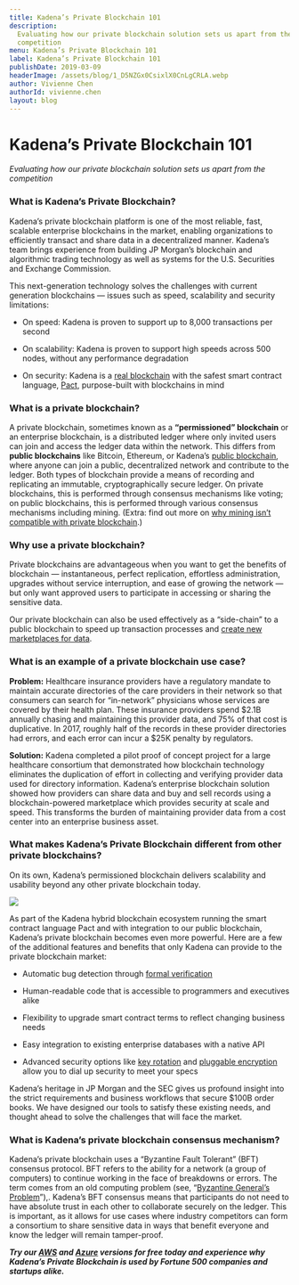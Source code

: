 ```yaml
---
title: Kadena’s Private Blockchain 101
description:
  Evaluating how our private blockchain solution sets us apart from the
  competition
menu: Kadena’s Private Blockchain 101
label: Kadena’s Private Blockchain 101
publishDate: 2019-03-09
headerImage: /assets/blog/1_D5NZGx0CsixlX0CnLgCRLA.webp
author: Vivienne Chen
authorId: vivienne.chen
layout: blog
---
```


# Kadena’s Private Blockchain 101

_Evaluating how our private blockchain solution sets us apart from the
competition_

### What is Kadena’s Private Blockchain?

Kadena’s private blockchain platform is one of the most reliable, fast, scalable
enterprise blockchains in the market, enabling organizations to efficiently
transact and share data in a decentralized manner. Kadena’s team brings
experience from building JP Morgan’s blockchain and algorithmic trading
technology as well as systems for the U.S. Securities and Exchange Commission.

This next-generation technology solves the challenges with current generation
blockchains — issues such as speed, scalability and security limitations:

- On speed: Kadena is proven to support up to 8,000 transactions per second

- On scalability: Kadena is proven to support high speeds across 500 nodes,
  without any performance degradation

- On security: Kadena is a
  [real blockchain](https://www.coindesk.com/evolution-kadena-first-real-private-blockchain)
  with the safest smart contract language,
  [Pact](/blogchain/2019/safer-smarter-contracts-with-pact-2019-02-20),
  purpose-built with blockchains in mind

### What is a private blockchain?

A private blockchain, sometimes known as a **“permissioned” blockchain** or an
enterprise blockchain, is a distributed ledger where only invited users can join
and access the ledger data within the network. This differs from **public
blockchains** like Bitcoin, Ethereum, or Kadena’s
[public blockchain](/blogchain/2019/all-about-chainweb-101-and-faqs-2019-02-01),
where anyone can join a public, decentralized network and contribute to the
ledger. Both types of blockchain provide a means of recording and replicating an
immutable, cryptographically secure ledger. On private blockchains, this is
performed through consensus mechanisms like voting; on public blockchains, this
is performed through various consensus mechanisms including mining. (Extra: find
out more on
[why mining isn’t compatible with private blockchain](/blogchain/2019/why-mining-private-blockchains-dont-mix-2019-02-06).)

### Why use a private blockchain?

Private blockchains are advantageous when you want to get the benefits of
blockchain — instantaneous, perfect replication, effortless administration,
upgrades without service interruption, and ease of growing the network — but
only want approved users to participate in accessing or sharing the sensitive
data.

Our private blockchain can also be used effectively as a “side-chain” to a
public blockchain to speed up transaction processes and
[create new marketplaces for data](/blogchain/2018/blockchain-future-smart-contract-sharing-economy-2018-12-17).

### What is an example of a private blockchain use case?

**Problem:** Healthcare insurance providers have a regulatory mandate to
maintain accurate directories of the care providers in their network so that
consumers can search for “in-network” physicians whose services are covered by
their health plan. These insurance providers spend $2.1B annually chasing and
maintaining this provider data, and 75% of that cost is duplicative. In 2017,
roughly half of the records in these provider directories had errors, and each
error can incur a $25K penalty by regulators.

**Solution:** Kadena completed a pilot proof of concept project for a large
healthcare consortium that demonstrated how blockchain technology eliminates the
duplication of effort in collecting and verifying provider data used for
directory information. Kadena’s enterprise blockchain solution showed how
providers can share data and buy and sell records using a blockchain-powered
marketplace which provides security at scale and speed. This transforms the
burden of maintaining provider data from a cost center into an enterprise
business asset.

### What makes Kadena’s Private Blockchain different from other private blockchains?

On its own, Kadena’s permissioned blockchain delivers scalability and usability
beyond any other private blockchain today.

![](/assets/blog/0_nJIje7rtJR6UgnIx.png)

As part of the Kadena hybrid blockchain ecosystem running the smart contract
language Pact and with integration to our public blockchain, Kadena’s private
blockchain becomes even more powerful. Here are a few of the additional features
and benefits that only Kadena can provide to the private blockchain market:

- Automatic bug detection through
  [formal verification](/tags/formal%20verification)

- Human-readable code that is accessible to programmers and executives alike

- Flexibility to upgrade smart contract terms to reflect changing business needs

- Easy integration to existing enterprise databases with a native API

- Advanced security options like
  [key rotation](/pact/reference/functions/keysets#define-keyseth1939391989) and
  [pluggable encryption](/pact/reference/functions/commitments#decrypt-cc20p1305h-2023605255)
  allow you to dial up security to meet your specs

Kadena’s heritage in JP Morgan and the SEC gives us profound insight into the
strict requirements and business workflows that secure $100B order books. We
have designed our tools to satisfy these existing needs, and thought ahead to
solve the challenges that will face the market.

### What is Kadena’s private blockchain consensus mechanism?

Kadena’s private blockchain uses a “Byzantine Fault Tolerant” (BFT) consensus
protocol. BFT refers to the ability for a network (a group of computers) to
continue working in the face of breakdowns or errors. The term comes from an old
computing problem (see,
“[Byzantine General’s Problem](https://people.eecs.berkeley.edu/~luca/cs174/byzantine.pdf)”),.
Kadena’s BFT consensus means that participants do not need to have absolute
trust in each other to collaborate securely on the ledger. This is important, as
it allows for use cases where industry competitors can form a consortium to
share sensitive data in ways that benefit everyone and know the ledger will
remain tamper-proof.

**_Try our [AWS](http://kadena.io/aws) and [Azure](http://kadena.io/azure)
versions for free today and experience why Kadena’s Private Blockchain is used
by Fortune 500 companies and startups alike._**
